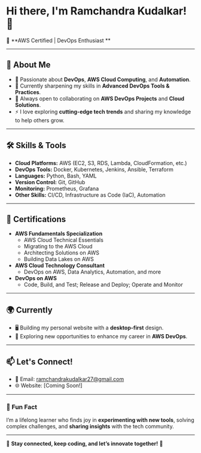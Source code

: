# Hi there, I'm Ramchandra Kudalkar! 👋

🌟 **AWS Certified | DevOps Enthusiast **

---

## 🚀 About Me
- 👀 Passionate about **DevOps**, **AWS Cloud Computing**, and **Automation**.
- 🌱 Currently sharpening my skills in **Advanced DevOps Tools & Practices**.
- 💞️ Always open to collaborating on **AWS DevOps Projects** and **Cloud Solutions**.
- ⚡ I love exploring **cutting-edge tech trends** and sharing my knowledge to help others grow.

---

## 🛠️ Skills & Tools
- **Cloud Platforms:** AWS (EC2, S3, RDS, Lambda, CloudFormation, etc.)
- **DevOps Tools:** Docker, Kubernetes, Jenkins, Ansible, Terraform
- **Languages:** Python, Bash, YAML
- **Version Control:** Git, GitHub
- **Monitoring:** Prometheus, Grafana
- **Other Skills:** CI/CD, Infrastructure as Code (IaC), Automation

---

## 🌟 Certifications
- **AWS Fundamentals Specialization**
  - AWS Cloud Technical Essentials
  - Migrating to the AWS Cloud
  - Architecting Solutions on AWS
  - Building Data Lakes on AWS
- **AWS Cloud Technology Consultant**
  - DevOps on AWS, Data Analytics, Automation, and more
- **DevOps on AWS**
  - Code, Build, and Test; Release and Deploy; Operate and Monitor

--- 

## 🌍 Currently
- 🖥️ Building my personal website with a **desktop-first** design.
- 🔎 Exploring new opportunities to enhance my career in **AWS DevOps**.

---

## 📫 Let's Connect!
- 📧 Email: [ramchandrakudalkar27@gmail.com](mailto:ramchandrakudalkar27@gmail.com)
- 🌐 Website: [Coming Soon!] 

---

### 🎉 Fun Fact
I’m a lifelong learner who finds joy in **experimenting with new tools**, solving complex challenges, and **sharing insights** with the tech community.

---

🔗 **Stay connected, keep coding, and let’s innovate together!** 🚀


<!---
ramkudalkar/ramkudalkar is a ✨ special ✨ repository because its `README.md` (this file) appears on your GitHub profile.
You can click the Preview link to take a look at your changes.
--->
